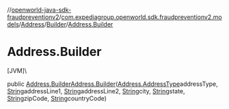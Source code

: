 //[openworld-java-sdk-fraudpreventionv2](../../../../index.md)/[com.expediagroup.openworld.sdk.fraudpreventionv2.models](../../index.md)/[Address](../index.md)/[Builder](index.md)/[Address.Builder](-address.-builder.md)

# Address.Builder

[JVM]\

public [Address.Builder](index.md)[Address.Builder](-address.-builder.md)([Address.AddressType](../-address-type/index.md)addressType, [String](https://docs.oracle.com/javase/8/docs/api/java/lang/String.html)addressLine1, [String](https://docs.oracle.com/javase/8/docs/api/java/lang/String.html)addressLine2, [String](https://docs.oracle.com/javase/8/docs/api/java/lang/String.html)city, [String](https://docs.oracle.com/javase/8/docs/api/java/lang/String.html)state, [String](https://docs.oracle.com/javase/8/docs/api/java/lang/String.html)zipCode, [String](https://docs.oracle.com/javase/8/docs/api/java/lang/String.html)countryCode)

